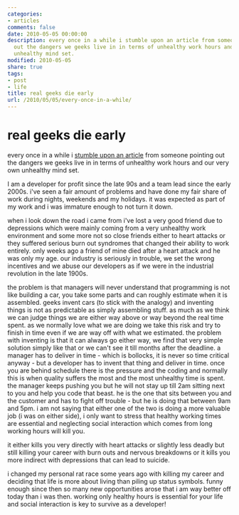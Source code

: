 ```yaml
---
categories:
- articles
comments: false
date: 2010-05-05 00:00:00
description: every once in a while i stumble upon an article from someone pointing
  out the dangers we geeks live in in terms of unhealthy work hours and our very own
  unhealthy mind set.
modified: 2010-05-05
share: true
tags:
- post
- life
title: real geeks die early
url: /2010/05/05/every-once-in-a-while/
---
```


real geeks die early
====================

every once in a while i [stumble upon an article][1] from someone pointing
out the dangers we geeks live in in terms of unhealthy work hours
and our very own unhealthy mind set.

I am a developer for profit since the late 90s and a team lead since the
early 2000s. i've seen a fair amount of problems and have done my
fair share of work during nights, weekends and my holidays. it was
expected as part of my work and i was immature enough to not turn it
down.

when i look down the road i came from i've lost a very good friend due
to depressions which were mainly coming from a very unhealthy work
environment and some more not so close friends either to heart attacks
or they suffered serious burn out syndromes that changed their ability
to work entirely. only weeks ago a friend of mine died after a heart
attack and he was only my age. our industry is seriously in trouble, we
set the wrong incentives and we abuse our developers as if we were in
the industrial revolution in the late 1900s.

the problem is that managers will never understand that programming is
not like building a car, you take some parts and can roughly estimate
when it is assembled. geeks invent cars (to stick with the
analogy) and inventing things is not as predictable as simply assembling
stuff. as much as we think we can judge things we are either way above
or way beyond the real time spent. as we normally love what we are doing
we take this risk and try to finish in time even if we are way off with
what we estimated. the problem with inventing is that it can always go
either way, we find that very simple solution simply like that or we
can't see it till months after the deadline. a manager has to deliver in
time - which is bollocks, it is never so time critical anyway - but a
developer has to invent that thing and deliver in time. once you are
behind schedule there is the pressure and the coding and normally this
is when quality suffers the most and the most unhealthy time is spent.
the manager keeps pushing you but he will not stay up till 2am sitting
next to you and help you code that beast. he is the one that sits
between you and the customer and has to fight off trouble - but he is
doing that between 9am and 5pm. i am not saying that either one of the
two is doing a more valuable job (i was on either side), i only want to
stress that healthy working times are essential and neglecting social
interaction which comes from long working hours will kill you.

it either kills you very directly with heart attacks or slightly less
deadly but still killing your career with burn outs and nervous
breakdowns or it kills you more indirect with depressions that can lead
to suicide.

i changed my personal rat race some years ago with killing my career and
deciding that life is more about living than piling up status symbols.
funny enough since then so many new opportunities arose that i am way
better off today than i was then. working only healthy hours is
essential for your life and social interaction is key to survive as a
developer!

[1]: http://www.skorks.com/2010/02/did-your-boss-thank-you-for-coding-yourself-to-death/

